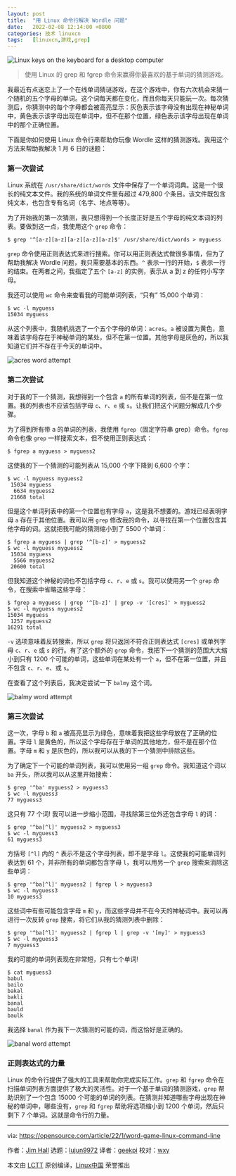 ```yaml
---
layout: post
title:	"用 Linux 命令行解决 Wordle 问题"
date:	2022-02-08 12:14:00 +0800 
categories:	技术 linuxcn 
tags:	[linuxcn,游戏,grep]
---
```



![](/Asserts/Images//attachment/album/202202/08/122231xjp7p87y6pri8kp0.jpg "Linux keys on the keyboard for a desktop computer")



> 
> 使用 Linux 的 grep 和 fgrep 命令来赢得你最喜欢的基于单词的猜测游戏。
> 
> 
> 


我最近有点迷恋上了一个在线单词猜谜游戏，在这个游戏中，你有六次机会来猜一个随机的五个字母的单词。这个词每天都在变化，而且你每天只能玩一次。每次猜测后，你猜测中的每个字母都会被高亮显示：灰色表示该字母没有出现在神秘单词中，黄色表示该字母出现在单词中，但不在那个位置，绿色表示该字母出现在单词中的那个正确位置。


下面是你如何使用 Linux 命令行来帮助你玩像 Wordle 这样的猜测游戏。我用这个方法来帮助我解决 1 月 6 日的谜题：


### 第一次尝试


Linux 系统在 `/usr/share/dict/words` 文件中保存了一个单词词典。这是一个很长的纯文本文件。我的系统的单词文件里有超过 479,800 个条目。该文件既包含纯文本，也包含专有名词（名字、地点等等）。


为了开始我的第一次猜测，我只想得到一个长度正好是五个字母的纯文本词的列表。要做到这一点，我使用这个 `grep` 命令：



```
$ grep '^[a-z][a-z][a-z][a-z][a-z]$' /usr/share/dict/words > myguess

```

`grep` 命令使用正则表达式来进行搜索。你可以用正则表达式做很多事情，但为了帮助我解决 Wordle 问题，我只需要基本的东西。`^` 表示一行的开始，`$` 表示一行的结束。在两者之间，我指定了五个 `[a-z]` 的实例，表示从 a 到 z 的任何小写字母。


我还可以使用 `wc` 命令来查看我的可能单词列表，“只有” 15,000 个单词：



```
$ wc -l myguess
15034 myguess

```

从这个列表中，我随机挑选了一个五个字母的单词：`acres`。`a` 被设置为黄色，意味着该字母存在于神秘单词的某处，但不在第一位置。其他字母是灰色的，所以我知道它们并不存在于今天的单词中。


![acres word attempt](/Asserts/Images//attachment/album/202202/08/121439skac6467c00p4e52.png "acres word attempt")


### 第二次尝试


对于我的下一个猜测，我想得到一个包含 `a` 的所有单词的列表，但不是在第一位置。我的列表也不应该包括字母 `c`、`r`、`e` 或 `s`。让我们把这个问题分解成几个步骤。


为了得到所有带 a 的单词的列表，我使用 `fgrep`（固定字符串 grep）命令。`fgrep` 命令也像 `grep` 一样搜索文本，但不使用正则表达式：



```
$ fgrep a myguess > myguess2

```

这使我的下一个猜测的可能列表从 15,000 个字下降到 6,600 个字：



```
$ wc -l myguess myguess2
 15034 myguess
  6634 myguess2
 21668 total

```

但是这个单词列表中的第一个位置也有字母 `a`，这是我不想要的。游戏已经表明字母 `a` 存在于其他位置。我可以用 `grep` 修改我的命令，以寻找在第一个位置包含其他字母的词。这就把我可能的猜测缩小到了 5500 个单词：



```
$ fgrep a myguess | grep '^[b-z]' > myguess2
$ wc -l myguess myguess2
 15034 myguess
  5566 myguess2
 20600 total

```

但我知道这个神秘的词也不包括字母 `c`、`r`、`e` 或 `s`。我可以使用另一个 `grep` 命令，在搜索中省略这些字母：



```
$ fgrep a myguess | grep '^[b-z]' | grep -v '[cres]' > myguess2
$ wc -l myguess myguess2
15034 myguess
 1257 myguess2
16291 total

```

`-v` 选项意味着反转搜索，所以 `grep` 将只返回不符合正则表达式 `[cres]` 或单列字母 `c`、`r`、`e` 或 `s` 的行。有了这个额外的 `grep` 命令，我把下一个猜测的范围大大缩小到只有 1200 个可能的单词，这些单词在某处有一个 `a`，但不在第一位置，并且不包含 `c`、`r`、`e`、或 `s`。


在查看了这个列表后，我决定尝试一下 `balmy` 这个词。


![balmy word attempt](/Asserts/Images//attachment/album/202202/08/121440pluqoifa0peuf80j.png "balmy word attempt")


### 第三次尝试


这一次，字母 `b` 和 `a` 被高亮显示为绿色，意味着我把这些字母放在了正确的位置。字母 `l` 是黄色的，所以这个字母存在于单词的其他地方，但不是在那个位置。字母 `m` 和 `y` 是灰色的，所以我可以从我的下一个猜测中排除这些。


为了确定下一个可能的单词列表，我可以使用另一组 `grep` 命令。我知道这个词以 `ba` 开头，所以我可以从这里开始搜索：



```
$ grep '^ba' myguess2 > myguess3
$ wc -l myguess3
77 myguess3

```

这只有 77 个词! 我可以进一步缩小范围，寻找除第三位外还包含字母 `l` 的词：



```
$ grep '^ba[^l]' myguess2 > myguess3
$ wc -l myguess3
61 myguess3

```

方括号 `[^l]` 内的 `^` 表示不是这个字母列表，即不是字母 `l`。这使我的可能单词列表达到 61 个，并非所有的单词都包含字母 `l`，我可以用另一个 `grep` 搜索来消除这些单词：



```
$ grep '^ba[^l]' myguess2 | fgrep l > myguess3
$ wc -l myguess3
10 myguess3

```

这些词中有些可能包含字母 `m` 和 `y`，而这些字母并不在今天的神秘词中。我可以再进行一次反转 `grep` 搜索，将它们从我的猜测列表中删除：



```
$ grep '^ba[^l]' myguess2 | fgrep l | grep -v '[my]' > myguess3
$ wc -l myguess3
7 myguess3

```

我的可能的单词列表现在非常短，只有七个单词!



```
$ cat myguess3
babul
bailo
bakal
bakli
banal
bauld
baulk

```

我选择 `banal` 作为我下一次猜测的可能的词，而这恰好是正确的。


![banal word attempt](/Asserts/Images//attachment/album/202202/08/121440u3qadwak7q7h5aca.png "banal word attempt")


### 正则表达式的力量


Linux 的命令行提供了强大的工具来帮助你完成实际工作。`grep` 和 `fgrep` 命令在扫描单词列表方面提供了极大的灵活性。对于一个基于单词的猜测游戏，`grep` 帮助识别了一个包含 15000 个可能的单词的列表。在猜测并知道哪些字母出现在神秘的单词中，哪些没有，`grep` 和 `fgrep` 帮助将选项缩小到 1200 个单词，然后只剩下 7 个单词。这就是命令行的力量。




---


via: <https://opensource.com/article/22/1/word-game-linux-command-line>


作者：[Jim Hall](https://opensource.com/users/jim-hall) 选题：[lujun9972](https://github.com/lujun9972) 译者：[geekpi](https://github.com/geekpi) 校对：[wxy](https://github.com/wxy)


本文由 [LCTT](https://github.com/LCTT/TranslateProject) 原创编译，[Linux中国](https://linux.cn/) 荣誉推出
